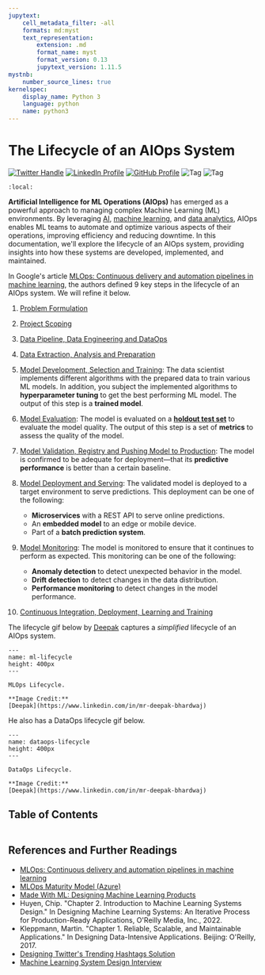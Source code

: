 ```yaml
---
jupytext:
    cell_metadata_filter: -all
    formats: md:myst
    text_representation:
        extension: .md
        format_name: myst
        format_version: 0.13
        jupytext_version: 1.11.5
mystnb:
    number_source_lines: true
kernelspec:
    display_name: Python 3
    language: python
    name: python3
---
```


# The Lifecycle of an AIOps System

[![Twitter Handle](https://img.shields.io/badge/Twitter-@gaohongnan-blue?style=social&logo=twitter)](https://twitter.com/gaohongnan)
[![LinkedIn Profile](https://img.shields.io/badge/@gaohongnan-blue?style=social&logo=linkedin)](https://linkedin.com/in/gao-hongnan)
[![GitHub Profile](https://img.shields.io/badge/GitHub-gao--hongnan-lightgrey?style=social&logo=github)](https://github.com/gao-hongnan)
![Tag](https://img.shields.io/badge/Tag-Brain_Dump-red)
![Tag](https://img.shields.io/badge/Level-Beginner-green)

```{contents}
:local:
```

**Artificial Intelligence for ML Operations (AIOps)** has emerged as a powerful
approach to managing complex Machine Learning (ML) environments. By leveraging
[AI](https://www.ibm.com/cloud/learn/what-is-artificial-intelligence),
[machine learning](https://www.expert.ai/blog/machine-learning-definition/), and
[data analytics](https://www.oracle.com/data-analytics/what-is-data-analytics/),
AIOps enables ML teams to automate and optimize various aspects of their
operations, improving efficiency and reducing downtime. In this documentation,
we'll explore the lifecycle of an AIOps system, providing insights into how
these systems are developed, implemented, and maintained.

In Google's article
[MLOps: Continuous delivery and automation pipelines in machine learning](https://cloud.google.com/architecture/mlops-continuous-delivery-and-automation-pipelines-in-machine-learning),
the authors defined 9 key steps in the lifecycle of an AIOps system. We will
refine it below.

1. [Problem Formulation](01_problem_formulation.md)
2. [Project Scoping](02_project_scoping.md)
3. [Data Pipeline, Data Engineering and DataOps](./03_dataops_pipeline/03_dataops_pipeline.md)
4. [Data Extraction, Analysis and Preparation](04_mlops_data_pipeline.md)
5. [Model Development, Selection and Training](./05_model_development_selection_and_training/05_ml_training_pipeline.md):
   The data scientist implements different algorithms with the prepared data to
   train various ML models. In addition, you subject the implemented algorithms
   to **hyperparameter tuning** to get the best performing ML model. The output
   of this step is a **trained model**.
6. [Model Evaluation](06_model_evaluation.md): The model is evaluated on a
   [**holdout test set**](https://en.wikipedia.org/wiki/Training,_validation,_and_test_sets#Holdout_dataset)
   to evaluate the model quality. The output of this step is a set of
   **metrics** to assess the quality of the model.
7. [Model Validation, Registry and Pushing Model to Production](07_model_validation_registry_and_pushing_model_to_production.md):
   The model is confirmed to be adequate for deployment—that its **predictive
   performance** is better than a certain baseline.
8. [Model Deployment and Serving](08_model_deployment_and_serving.md): The
   validated model is deployed to a target environment to serve predictions.
   This deployment can be one of the following:

    - **Microservices** with a REST API to serve online predictions.
    - An **embedded model** to an edge or mobile device.
    - Part of a **batch prediction system**.

9. [Model Monitoring](09_model_monitoring.md): The model is monitored to ensure
   that it continues to perform as expected. This monitoring can be one of the
   following:

    - **Anomaly detection** to detect unexpected behavior in the model.
    - **Drift detection** to detect changes in the data distribution.
    - **Performance monitoring** to detect changes in the model performance.

10. [Continuous Integration, Deployment, Learning and Training](010_continuous_integration_deployment_learning_and_training.md)

The lifecycle gif below by
[Deepak](https://www.linkedin.com/in/mr-deepak-bhardwaj/) captures a
_simplified_ lifecycle of an AIOps system.

```{figure} ./assets/ml-lifecycle.gif
---
name: ml-lifecycle
height: 400px
---

MLOps Lifecycle.

**Image Credit:**
[Deepak](https://www.linkedin.com/in/mr-deepak-bhardwaj)
```

He also has a DataOps lifecycle gif below.

```{figure} ./assets/dataops-lifecycle.gif
---
name: dataops-lifecycle
height: 400px
---

DataOps Lifecycle.

**Image Credit:**
[Deepak](https://www.linkedin.com/in/mr-deepak-bhardwaj)
```

## Table of Contents

```{tableofcontents}

```

## References and Further Readings

-   [MLOps: Continuous delivery and automation pipelines in machine learning](https://cloud.google.com/architecture/mlops-continuous-delivery-and-automation-pipelines-in-machine-learning)
-   [MLOps Maturity Model (Azure)](https://learn.microsoft.com/en-us/azure/architecture/example-scenario/mlops/mlops-maturity-model)
-   [Made With ML: Designing Machine Learning Products](https://madewithml.com/courses/mlops/design/)
-   Huyen, Chip. "Chapter 2. Introduction to Machine Learning Systems Design."
    In Designing Machine Learning Systems: An Iterative Process for
    Production-Ready Applications, O'Reilly Media, Inc., 2022.
-   Kleppmann, Martin. "Chapter 1. Reliable, Scalable, and Maintainable
    Applications." In Designing Data-Intensive Applications. Beijing:
    O'Reilly, 2017.
-   [Designing Twitter's Trending Hashtags Solution](https://mlops-discord.github.io/blog/designing-twitters-trending-hashtags-solution/)
-   [Machine Learning System Design Interview](https://bytebytego.com/intro/machine-learning-system-design-interview)
